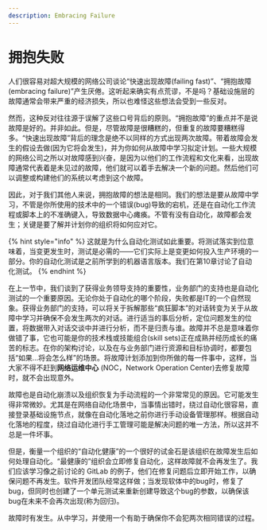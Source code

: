 ```yaml
---
description: Embracing Failure
---
```


# 拥抱失败

人们很容易对超大规模的网络公司谈论“快速出现故障\(failing fast\)”、“拥抱故障\(embracing failure\)”产生厌倦。这听起来确实有点荒谬，不是吗？基础设施层的故障通常会带来严重的经济损失，所以也难怪这些想法会受到一些反对。

然而，这种反对往往源于误解了这些口号背后的原则。“拥抱故障”的重点并不是说故障是好的。并非如此。但是，尽管故障是很糟糕的，但重复的故障要糟糕得多。“快速出现故障”背后的理念是绝不以同样的方式出现两次故障。带着故障会发生的假设去做\(因为它将会发生\)，并为你如何从故障中学习拟定计划。一些大规模的网络公司之所以对故障感到兴奋，是因为以他们的工作流程和文化来看，出现故障通常代表着是未见过的故障，他们就可以着手去解决一个新的问题。然后他们可以调整或构建他们的系统以考虑到这个故障。

因此，对于我们其他人来说，拥抱故障的想法是相同。我们的想法是要从故障中学习，不管是你所使用的技术中的一个错误\(bug\)导致的宕机，还是在自动化工作流程或脚本上的不准确键入，导致数据中心瘫痪。不管有没有自动化，故障都会发生；关键是要了解并计划你的组织将如何应对它。

{% hint style="info" %}
这就是为什么自动化测试如此重要。将测试落实到位意味着，当变更发生时，测试是必需的——它们实际上是变更如何投入生产环境的一部分。你的自动化测试是之前所学到的机器语言版本。我们在第10章讨论了自动化测试。
{% endhint %}

在上一节中，我们谈到了获得业务领导支持的重要性，业务部门的支持也是自动化测试的一个重要原因。无论你处于自动化的哪个阶段，失败都是IT的一个自然现象。获得业务部门的支持，可以将关于拆解那些“疯狂脚本”的对话转变为关于从故障中学习并确保不会发生两次的对话。进行适当的事后分析，定位问题发生的位置，将数据带入对话交谈中并进行分析，而不是归责与谁。故障并不总是意味着你做错了事，它也可能是你的技术栈或技能组合\(skill sets\)正在成熟并经历成长的痛苦的标志。在你的架构讨论，以及在与业务部门进行资源和目标协调时，都要包括“如果...将会怎么样”的场景。将故障计划添加到你所做的每一件事中，这样，当大家不得不赶到**网络运维中心** \(NOC，Network Operation Center\)去修复故障时，就不会出现意外。

故障也是自动化崩溃以及组织恢复为手动流程的一个非常常见的原因。它可能发生得非常微妙。尤其是在网络自动化场景中，当事情出错时，绕过自动化很容易，直接登录基础设施节点，就像在自动化落地之前你进行手动设备管理那样。根据自动化落地的程度，绕过自动化进行手工管理可能是解决问题的唯一方法，所以这并不总是一件坏事。

但是，衡量一个组织的“自动化健康”的一个很好的试金石是该组织在故障发生后如何处理自动化。“最健康的”组织会立即修复自动化，这样故障就不会再发生了。我们应该学习像之前讨论的 GitLab 的例子，他们在修复问题后立即开始工作，以确保问题不再发生。软件开发团队经常这样做；当发现软体中的bug时，修复了bug，但同时也创建了一个单元测试来重新创建导致这个bug的参数，以确保该bug在未来不会再次出现\(称为回归\)。

故障时有发生。从中学习，并使用一个有助于确保你不会犯两次相同错误的过程。


